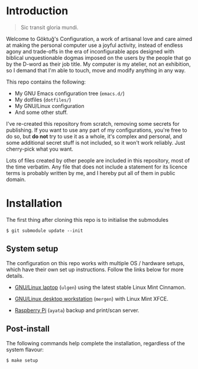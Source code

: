 Introduction
============

> Sic transit gloria mundi.

Welcome to Göktuğ's Configuration, a work of artisanal love and care
aimed at making the personal computer use a joyful activity, instead of
endless agony and trade-offs in the era of inconfigurable apps designed
with biblical unquestionable dogmas imposed on the users by the people
that go by the D-word as their job title. My computer is my atelier, not
an exhibition, so I demand that I'm able to touch, move and modify
anything in any way.

This repo contains the following:

- My GNU Emacs configuration tree (`emacs.d/`)
- My dotfiles (`dotfiles/`)
- My GNU/Linux configuration
- And some other stuff.

I've re-created this repository from scratch, removing some secrets
for publishing. If you want to use any part of my configurations,
you're free to do so, but **do not** try to use it as a whole, it's
complex and personal, and some additional secret stuff is not
included, so it won't work reliably. Just cherry-pick what you want.

Lots of files created by other people are included in this repository,
most of the time verbatim. Any file that does not include a statement
for its licence terms is probably written by me, and I hereby put all of
them in public domain.

Installation
============

The first thing after cloning this repo is to initialise the submodules

    $ git submodule update --init


System setup
------------

The configuration on this repo works with multiple OS / hardware
setups, which have their own set up instructions.  Follow the links
below for more details.

- [GNU/Linux laptop](systems/ulgen/) (`ulgen`) using the
  latest stable Linux Mint Cinnamon.

- [GNU/Linux desktop workstation](systems/mergen/) (`mergen`) with
  Linux Mint XFCE.

- [Raspberry Pi](systems/ayata/) (`ayata`) backup and print/scan
  server.

Post-install
------------

The following commands help complete the installation, regardless of the
system flavour:


```
$ make setup
```
